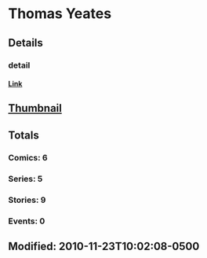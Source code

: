 # Thomas  Yeates 
## Details
### detail
#### [Link](http://marvel.com/comics/creators/1362/thomas_yeates?utm_campaign=apiRef&utm_source=225578a89fc76f3d20fbffda5d17a88d)
## [Thumbnail](http://i.annihil.us/u/prod/marvel/i/mg/b/40/image_not_available.jpg)
## Totals
### Comics: 6
### Series: 5
### Stories: 9
### Events: 0
## Modified: 2010-11-23T10:02:08-0500